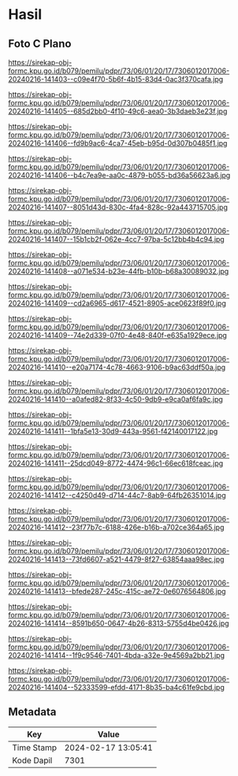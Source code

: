 # Hasil

## Foto C Plano

https://sirekap-obj-formc.kpu.go.id/b079/pemilu/pdpr/73/06/01/20/17/7306012017006-20240216-141403--c09e4f70-5b6f-4b15-83d4-0ac3f370cafa.jpg

https://sirekap-obj-formc.kpu.go.id/b079/pemilu/pdpr/73/06/01/20/17/7306012017006-20240216-141405--685d2bb0-4f10-49c6-aea0-3b3daeb3e23f.jpg

https://sirekap-obj-formc.kpu.go.id/b079/pemilu/pdpr/73/06/01/20/17/7306012017006-20240216-141406--fd9b9ac6-4ca7-45eb-b95d-0d307b0485f1.jpg

https://sirekap-obj-formc.kpu.go.id/b079/pemilu/pdpr/73/06/01/20/17/7306012017006-20240216-141406--b4c7ea9e-aa0c-4879-b055-bd36a56623a6.jpg

https://sirekap-obj-formc.kpu.go.id/b079/pemilu/pdpr/73/06/01/20/17/7306012017006-20240216-141407--8051d43d-830c-4fa4-828c-92a443715705.jpg

https://sirekap-obj-formc.kpu.go.id/b079/pemilu/pdpr/73/06/01/20/17/7306012017006-20240216-141407--15b1cb2f-062e-4cc7-97ba-5c12bb4b4c94.jpg

https://sirekap-obj-formc.kpu.go.id/b079/pemilu/pdpr/73/06/01/20/17/7306012017006-20240216-141408--a071e534-b23e-44fb-b10b-b68a30089032.jpg

https://sirekap-obj-formc.kpu.go.id/b079/pemilu/pdpr/73/06/01/20/17/7306012017006-20240216-141409--cd2a6965-d617-4521-8905-ace0623f89f0.jpg

https://sirekap-obj-formc.kpu.go.id/b079/pemilu/pdpr/73/06/01/20/17/7306012017006-20240216-141409--74e2d339-07f0-4e48-840f-e635a1929ece.jpg

https://sirekap-obj-formc.kpu.go.id/b079/pemilu/pdpr/73/06/01/20/17/7306012017006-20240216-141410--e20a7174-4c78-4663-9106-b9ac63ddf50a.jpg

https://sirekap-obj-formc.kpu.go.id/b079/pemilu/pdpr/73/06/01/20/17/7306012017006-20240216-141410--a0afed82-8f33-4c50-9db9-e9ca0af6fa9c.jpg

https://sirekap-obj-formc.kpu.go.id/b079/pemilu/pdpr/73/06/01/20/17/7306012017006-20240216-141411--1bfa5e13-30d9-443a-9561-f42140017122.jpg

https://sirekap-obj-formc.kpu.go.id/b079/pemilu/pdpr/73/06/01/20/17/7306012017006-20240216-141411--25dcd049-8772-4474-96c1-66ec618fceac.jpg

https://sirekap-obj-formc.kpu.go.id/b079/pemilu/pdpr/73/06/01/20/17/7306012017006-20240216-141412--c4250d49-d714-44c7-8ab9-64fb26351014.jpg

https://sirekap-obj-formc.kpu.go.id/b079/pemilu/pdpr/73/06/01/20/17/7306012017006-20240216-141412--23f77b7c-6188-426e-b16b-a702ce364a65.jpg

https://sirekap-obj-formc.kpu.go.id/b079/pemilu/pdpr/73/06/01/20/17/7306012017006-20240216-141413--73fd6607-a521-4479-8f27-63854aaa98ec.jpg

https://sirekap-obj-formc.kpu.go.id/b079/pemilu/pdpr/73/06/01/20/17/7306012017006-20240216-141413--bfede287-245c-415c-ae72-0e6076564806.jpg

https://sirekap-obj-formc.kpu.go.id/b079/pemilu/pdpr/73/06/01/20/17/7306012017006-20240216-141414--8591b650-0647-4b26-8313-5755d4be0426.jpg

https://sirekap-obj-formc.kpu.go.id/b079/pemilu/pdpr/73/06/01/20/17/7306012017006-20240216-141414--1f9c9546-7401-4bda-a32e-9e4569a2bb21.jpg

https://sirekap-obj-formc.kpu.go.id/b079/pemilu/pdpr/73/06/01/20/17/7306012017006-20240216-141404--52333599-efdd-4171-8b35-ba4c61fe9cbd.jpg


## Metadata

| Key        | Value               |
| ---------- | ------------------- |
| Time Stamp | 2024-02-17 13:05:41 |
| Kode Dapil | 7301                |



